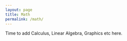 ```yaml
---
layout: page
title: Math
permalink: /math/
---
```


Time to add Calculus, Linear Algebra, Graphics etc here.